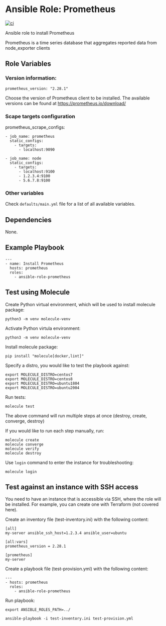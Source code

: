 # Ansible Role: Prometheus

[![ci](https://github.com/miarec/ansible-role-prometheus/actions/workflows/ci.yml/badge.svg)](https://github.com/miarec/ansible-role-prometheus/actions?query=workflow%3Aci)

Ansible role to install Prometheus

Prometheus is a time series database that aggregates reported data from node_exporter clients

## Role Variables

### Version information:

    prometheus_version: "2.28.1" 

Choose the version of Prometheus client to be installed. The available versions can be found at https://prometheus.io/download/  

### Scape targets configuration

  prometheus_scrape_configs:

    - job_name: prometheus
      static_configs:
        - targets: 
          - localhost:9090

    - job_name: node
      static_configs:
        - targets:
          - localhost:9100
          - 1.2.3.4:9100
          - 5.6.7.8:9100

### Other variables

Check `defaults/main.yml` file for a list of all available variables.

## Dependencies

None.

## Example Playbook

    ---
    - name: Install Prometheus
      hosts: prometheus
      roles:
        - ansible-role-prometheus


## Test using Molecule

Create Python virtual environment, which will be used to install molecule package:

    python3 -m venv molecule-venv

Activate Python virtula environment:

    python3 -m venv molecule-venv

Install molecule package:

    pip install "molecule[docker,lint]"


Specify a distro, you would like to test the playbook against:

    export MOLECULE_DISTRO=centos7
    export MOLECULE_DISTRO=centos8
    export MOLECULE_DISTRO=ubuntu1804
    export MOLECULE_DISTRO=ubuntu2004

Run tests:

    molecule test



The above command will run multiple steps at once (destroy, create, converge, destroy)

If you would like to run each step manually, run:

    molecule create
    molecule converge
    molecule verify
    molecule destroy

Use `login` command to enter the instance for troubleshooting:

    molecule login


## Test against an instance with SSH access

You need to have an instance that is accessible via SSH, where the role will be installed.
For example, you can create one with Terraform (not covered here).

Create an inventory file (test-inventory.ini) with the following content:

    [all]
    my-server ansible_ssh_host=1.2.3.4 ansible_user=ubuntu

    [all:vars]
    prometheus_version = 2.28.1

    [prometheus]
    my-server

Create a playbook file (test-provision.yml) with the following content:

    ---
    - hosts: prometheus
      roles:
        - ansible-role-prometheus

Run playbook:

    export ANSIBLE_ROLES_PATH=../

    ansible-playbook -i test-inventory.ini test-provision.yml
